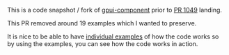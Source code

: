 
This is a code snapshot / fork of
[gpui-component](https://github.com/longbridge/gpui-component)
prior to [PR 1049](https://github.com/longbridge/gpui-component/pull/1049) landing.

This PR removed around 19 examples which I wanted to preserve.

It is nice to be able to have
[individual examples](./crates/story/examples)
of how the code works
so by using the examples, you can see how the code works in action.
